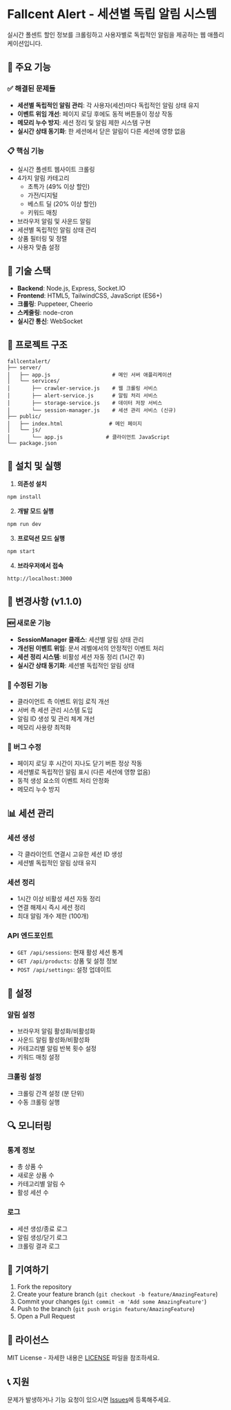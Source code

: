 # Fallcent Alert - 세션별 독립 알림 시스템

실시간 폴센트 할인 정보를 크롤링하고 사용자별로 독립적인 알림을 제공하는 웹 애플리케이션입니다.

## 🚀 주요 기능

### ✅ 해결된 문제들
- **세션별 독립적인 알림 관리**: 각 사용자(세션)마다 독립적인 알림 상태 유지
- **이벤트 위임 개선**: 페이지 로딩 후에도 동적 버튼들이 정상 작동
- **메모리 누수 방지**: 세션 정리 및 알림 제한 시스템 구현
- **실시간 상태 동기화**: 한 세션에서 닫은 알림이 다른 세션에 영향 없음

### 📋 핵심 기능
- 실시간 폴센트 웹사이트 크롤링
- 4가지 알림 카테고리
  - 초특가 (49% 이상 할인)
  - 가전/디지털
  - 베스트 딜 (20% 이상 할인)
  - 키워드 매칭
- 브라우저 알림 및 사운드 알림
- 세션별 독립적인 알림 상태 관리
- 상품 필터링 및 정렬
- 사용자 맞춤 설정

## 🔧 기술 스택

- **Backend**: Node.js, Express, Socket.IO
- **Frontend**: HTML5, TailwindCSS, JavaScript (ES6+)
- **크롤링**: Puppeteer, Cheerio
- **스케줄링**: node-cron
- **실시간 통신**: WebSocket

## 📂 프로젝트 구조

```
fallcentalert/
├── server/
│   ├── app.js                    # 메인 서버 애플리케이션
│   └── services/
│       ├── crawler-service.js    # 웹 크롤링 서비스
│       ├── alert-service.js      # 알림 처리 서비스
│       ├── storage-service.js    # 데이터 저장 서비스
│       └── session-manager.js    # 세션 관리 서비스 (신규)
├── public/
│   ├── index.html               # 메인 페이지
│   └── js/
│       └── app.js              # 클라이언트 JavaScript
└── package.json
```

## 🚀 설치 및 실행

1. **의존성 설치**
```bash
npm install
```

2. **개발 모드 실행**
```bash
npm run dev
```

3. **프로덕션 모드 실행**
```bash
npm start
```

4. **브라우저에서 접속**
```
http://localhost:3000
```

## 🔄 변경사항 (v1.1.0)

### 🆕 새로운 기능
- **SessionManager 클래스**: 세션별 알림 상태 관리
- **개선된 이벤트 위임**: 문서 레벨에서의 안정적인 이벤트 처리
- **세션 정리 시스템**: 비활성 세션 자동 정리 (1시간 후)
- **실시간 상태 동기화**: 세션별 독립적인 알림 상태

### 🔧 수정된 기능
- 클라이언트 측 이벤트 위임 로직 개선
- 서버 측 세션 관리 시스템 도입
- 알림 ID 생성 및 관리 체계 개선
- 메모리 사용량 최적화

### 🐛 버그 수정
- 페이지 로딩 후 시간이 지나도 닫기 버튼 정상 작동
- 세션별로 독립적인 알림 표시 (다른 세션에 영향 없음)
- 동적 생성 요소의 이벤트 처리 안정화
- 메모리 누수 방지

## 📊 세션 관리

### 세션 생성
- 각 클라이언트 연결시 고유한 세션 ID 생성
- 세션별 독립적인 알림 상태 유지

### 세션 정리
- 1시간 이상 비활성 세션 자동 정리
- 연결 해제시 즉시 세션 정리
- 최대 알림 개수 제한 (100개)

### API 엔드포인트
- `GET /api/sessions`: 현재 활성 세션 통계
- `GET /api/products`: 상품 및 설정 정보
- `POST /api/settings`: 설정 업데이트

## 🔧 설정

### 알림 설정
- 브라우저 알림 활성화/비활성화
- 사운드 알림 활성화/비활성화
- 카테고리별 알림 반복 횟수 설정
- 키워드 매칭 설정

### 크롤링 설정
- 크롤링 간격 설정 (분 단위)
- 수동 크롤링 실행

## 🔍 모니터링

### 통계 정보
- 총 상품 수
- 새로운 상품 수
- 카테고리별 알림 수
- 활성 세션 수

### 로그
- 세션 생성/종료 로그
- 알림 생성/닫기 로그
- 크롤링 결과 로그

## 🤝 기여하기

1. Fork the repository
2. Create your feature branch (`git checkout -b feature/AmazingFeature`)
3. Commit your changes (`git commit -m 'Add some AmazingFeature'`)
4. Push to the branch (`git push origin feature/AmazingFeature`)
5. Open a Pull Request

## 📝 라이선스

MIT License - 자세한 내용은 [LICENSE](LICENSE) 파일을 참조하세요.

## 📞 지원

문제가 발생하거나 기능 요청이 있으시면 [Issues](https://github.com/dilduck/fallcentalert/issues)에 등록해주세요.